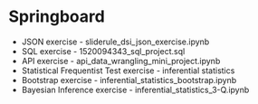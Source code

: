 # Springboard
* JSON exercise - sliderule_dsi_json_exercise.ipynb
* SQL exercise - 1520094343_sql_project.sql
* API exercise - api_data_wrangling_mini_project.ipynb
* Statistical Frequentist Test exercise - inferential statistics
* Bootstrap exercise - inferential_statistics_bootstrap.ipynb
* Bayesian Inference exercise - inferential_statistics_3-Q.ipynb
